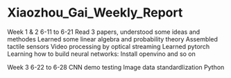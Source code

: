 # Xiaozhou_Gai_Weekly_Report
Week 1 & 2
6-11 to 6-21
Read 3 papers, understood some ideas and methodes
Learned some linear algebra and probability theory
Assembled tactile sensors
Video processing by optical streaming
Learned pytorch
Learning how to build neural networks: Install openvino and so on

Week 3
6-22 to 6-28
CNN demo testing
Image data standardlization
Python
